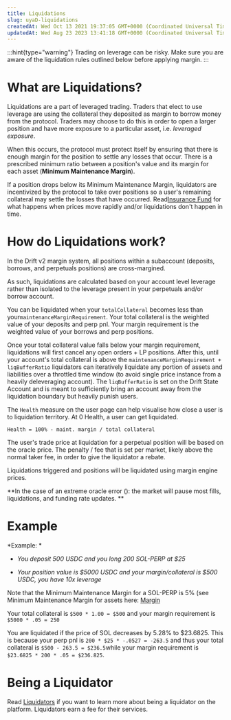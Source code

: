 ```yaml
---
title: Liquidations
slug: uyaD-liquidations
createdAt: Wed Oct 13 2021 19:37:05 GMT+0000 (Coordinated Universal Time)
updatedAt: Wed Aug 23 2023 13:41:18 GMT+0000 (Coordinated Universal Time)
---
```


:::hint{type="warning"}
Trading on leverage can be risky. Make sure you are aware of the liquidation rules outlined below before applying margin.
:::

# What are Liquidations?&#x20;

Liquidations are a part of leveraged trading. Traders that elect to use leverage are using the collateral they deposited as margin to borrow money from the protocol. Traders may choose to do this in order to open a larger position and have more exposure to a particular asset, i.e. *leveraged exposure*.&#x20;

When this occurs, the protocol must protect itself by ensuring that there is enough margin for the position to settle any losses that occur. There is a prescribed minimum ratio between a position's value and its margin for each asset (**Minimum Maintenance Margin**).

If a position drops below its Minimum Maintenance Margin, liquidators are incentivized by the protocol to take over positions so a user's remaining collateral may settle the losses that have occurred. Read[Insurance Fund](<../Drift Protocol v2 Docs/Insurance Fund.md>) for what happens when prices move rapidly and/or liquidations don't happen in time.&#x20;

# How do Liquidations work?&#x20;

In the Drift v2 margin system, all positions within a subaccount (deposits, borrows, and perpetuals positions) are cross-margined.

As such, liquidations are calculated based on your account level leverage rather than isolated to the leverage present in your perpetuals and/or borrow account.&#x20;

You can be liquidated when your `totalCollateral` becomes less than your`maintenanceMarginRequirement`. Your total collateral is the weighted value of your deposits and perp pnl. Your margin requirement is the weighted value of your borrows and perp positions.&#x20;

Once your total collateral value falls below your margin requirement, liquidations will first cancel any open orders + LP positions. After this, until your account's total collateral is above the `maintenanceMarginRequirement + liqBufferRatio` liquidators can iteratively liquidate any portion of assets and liabilities over a throttled time window (to avoid single price instance from a heavily deleveraging account). The `liqBufferRatio` is set on the Drift State Account and is meant to sufficiently bring an account away from the liquidation boundary but heavily punish users.&#x20;

The `Health` measure on the user page can help visualise how close a user is to liquidation territory. At 0 Health, a user can get liquidated.

`Health = 100% - maint. margin / total collateral`

The user's trade price at liquidation for a perpetual position will be based on the oracle price. The penalty / fee that is set per market, likely above the normal taker fee, in order to give the liquidator a rebate.&#x20;

Liquidations triggered and positions will be liquidated using margin engine prices.

**In the case of an extreme oracle error (): the market will pause most fills, liquidations, and funding rate updates. **

# Example

*Example: *

*   *You deposit 500 USDC and you long 200 SOL-PERP at $25*

*   *Your position value is $5000 USDC and your margin/collateral is $500 USDC, you have 10x leverage*

Note that the Minimum Maintenance Margin for a SOL-PERP is 5% (see Minimum Maintenance Margin for assets here: [Margin](<../Drift Protocol v2 Docs/Margin.md>)

Your total collateral is `$500 * 1.00 = $500` and your margin requirement is `$5000 * .05 = 250`

You are liquidated if the price of SOL decreases by 5.28% to $23.6825. This is because your perp pnl is `200 * $25 * -.0527 = -263.5` and thus your total collateral is `$500 - 263.5 = $236.5`while your margin requirement is `$23.6825 * 200 * .05 = $236.825`.

# Being a Liquidator

Read [Liquidators](<../Drift Protocol v2 Docs/Liquidators.md>) if you want to learn more about being a liquidator on the platform. Liquidators earn a fee for their services.&#x20;

